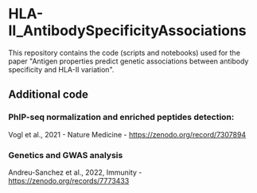 # HLA-II_AntibodySpecificityAssociations

This repository contains the code (scripts and notebooks) used for the paper "Antigen properties predict genetic associations between antibody specificity and HLA-II variation".

## Additional code
### PhIP-seq normalization and enriched peptides detection:
Vogl et al., 2021 - Nature Medicine - https://zenodo.org/record/7307894 
### Genetics and GWAS analysis
Andreu-Sanchez et al., 2022, Immunity - https://zenodo.org/records/7773433
